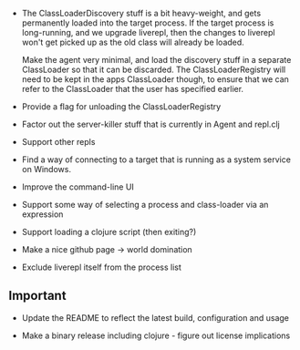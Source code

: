 
* The ClassLoaderDiscovery stuff is a bit heavy-weight, and gets permanently loaded into the target
  process.  If the target process is long-running, and we upgrade liverepl, then the changes to
  liverepl won't get picked up as the old class will already be loaded.

  Make the agent very minimal, and load the discovery stuff in a separate ClassLoader so that it can
  be discarded.  The ClassLoaderRegistry will need to be kept in the apps ClassLoader though, to ensure
  that we can refer to the ClassLoader that the user has specified earlier.

* Provide a flag for unloading the ClassLoaderRegistry

* Factor out the server-killer stuff that is currently in Agent and repl.clj

* Support other repls

* Find a way of connecting to a target that is running as a system service on Windows.

* Improve the command-line UI

* Support some way of selecting a process and class-loader via an expression

* Support loading a clojure script (then exiting?)

* Make a nice github page -> world domination

* Exclude liverepl itself from the process list

## Important

* Update the README to reflect the latest build, configuration and usage

* Make a binary release including clojure - figure out license implications



